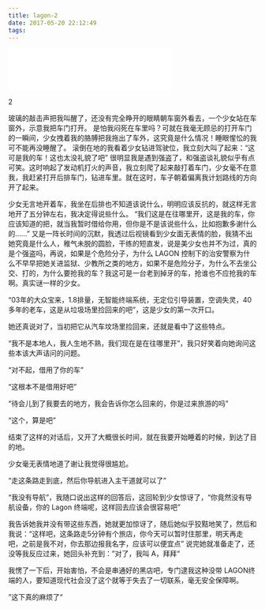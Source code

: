 ```yaml
---
title: lagon-2
date: 2017-05-20 22:12:49
tags:
---
```

<iframe frameborder="no" border="0" marginwidth="0" marginheight="0" width=330 height=86 src="//music.163.com/outchain/player?type=2&id=1645112&auto=1&height=66"></iframe>


2

玻璃的敲击声把我叫醒了，还没有完全睁开的眼睛朝车窗外看去，一个少女站在车窗外，示意我把车门打开。
是怕我闷死在车里吗？可就在我毫无顾忌的打开车门的一瞬间，少女拽着我的胳膊把我拖出了车外，这究竟是什么情况！睡眼惺忪的我可不能再没睡醒了。
滚倒在地的我看着少女钻进驾驶位，我立刻大叫了起来：“这可是我的车！这也太没礼貌了吧”
很明显我是遇到强盗了，和强盗谈礼貌似乎有点可笑。这时响起了发动机打火的声音，我立刻爬了起来敲打着车门，少女毫不在意我，我赶紧打开后排车门，钻进车里。就在这时，车子朝着偏离我计划路线的方向开了起来。

少女无言地开着车，我坐在后排也不知道该说什么，明明应该反抗的，就这样无言地开了五分钟左右，我决定得说些什么。
“我们这是在往哪里开，这是我的车，你应该知道的把，就当我暂时借给你用，但你是不是该说些什么，比如抱歉多谢什么的……”
又是一阵长时间的沉默，我透过后视镜看到少女面无表情的脸，我猜不出她究竟是什么人，稚气未脱的圆脸，干练的短直发，说是美少女也并不为过，真的是个强盗吗，再说，如果是个危险分子，为什么 LAGON 控制下的治安警察为什么不早早把她关进监狱、少教所之类的地方，如果不是危险分子，为什么不去坐公交、打的，为什么要抢我的车？我这可是一台老到掉牙的车，抢谁也不应抢我的车啊。真实谜一样的少女。

“03年的大众宝来，1.8排量，无智能终端系统，无定位引导装置，空调失灵，40多年的老车，这是从垃圾场里捡回来的吧”，这是少女的第一次开口。

她还真说对了，当初把它从汽车坟场里捡回来，还就是看中了这些特点。

“我不是本地人，我人生地不熟，我们现在是在往哪里开”，我只好笑着向她询问这些本该大声诘问的问题。

“对不起，借用了你的车”

“这根本不是借用好吧”

“待会儿到了我要去的地方，我会告诉你怎么回来的，你是过来旅游的吗”

“这个，算是吧”

结束了这样的对话后，又开了大概很长时间，就在我要开始睡着的时候，到达了目的地。

少女毫无表情地道了谢让我觉得很尴尬。

“走这条路走到底，然后你导航进入主干道就可以了”

“我没有导航”，我随口说出这样的回答后，这回轮到少女惊讶了，“你竟然没有导航设备，你的 Lagon 终端呢，这样回去应该会很容易吧”

我告诉她我并没有带这些东西，她就更加惊讶了，随后她似乎狡黠地笑了，然后和我说：“这样吧，这条路走5分钟有个旅店，你今天可以暂时住那里，明天再走吧，之前是我不对，你去那边报我名字，应该可以便宜点”
说完她就准备走了，还没等我反应过来，她回头补充到：”对了，我叫 A，拜拜“

我愣了一下后，开始害怕，不会是串通好的黑店吧，专门逮我这种没带 LAGON终端的人，要知道现代社会没了这个就等于失去了一切联系，毫无安全保障啊。

”这下真的麻烦了“
